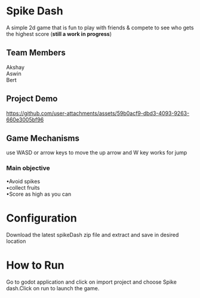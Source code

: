 # Spike Dash
 A simple 2d game that is fun to play with friends & compete to see who gets the highest score
 (**still a work in progress**)
## Team Members 
Akshay<br>
Aswin<br>
Bert<br>
## Project Demo


https://github.com/user-attachments/assets/59b0acf9-dbd3-4093-9263-660e3005bf96


## Game Mechanisms
use WASD or arrow keys to move
the up arrow and W key works for jump
### Main objective
•Avoid spikes<br>
•collect fruits<br>
•Score  as high as you can<br>
# Configuration
Download the latest spikeDash zip file and extract  and save in desired location 

# How to Run
Go to godot application and click on import project and choose
Spike dash.Click on run to launch the game.
  
